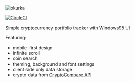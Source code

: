 ![okurka](https://user-images.githubusercontent.com/28541613/88466823-a087df80-ced0-11ea-9340-199690c9ffc9.png)

[![CircleCI](https://circleci.com/gh/arturbien/coins/tree/master.svg?style=svg)](https://circleci.com/gh/arturbien/coins/tree/master)

Simple cryptocurrency portfolio tracker with Windows95 UI

Featuring:
* mobile-first design
* infinite scroll
* coin search
* theming, background and font settings
* client side only data storage
* crypto data from [CryptoCompare API](https://min-api.cryptocompare.com/)

